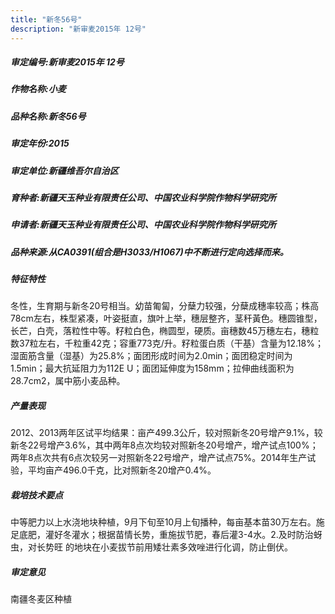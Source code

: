 ```yaml
---
title: "新冬56号"
description: "新审麦2015年 12号"
---
```

##### 审定编号:新审麦2015年 12号

##### 作物名称:小麦

##### 品种名称:新冬56号

##### 审定年份:2015

##### 审定单位:新疆维吾尔自治区

##### 育种者:新疆天玉种业有限责任公司、中国农业科学院作物科学研究所

##### 申请者:新疆天玉种业有限责任公司、中国农业科学院作物科学研究所

##### 品种来源:从CA0391(组合是H3033/H1067)中不断进行定向选择而来。

##### 特征特性
冬性，生育期与新冬20号相当。幼苗匍匐，分蘖力较强，分蘖成穗率较高；株高78cm左右，株型紧凑，叶姿挺直，旗叶上举，穗层整齐，茎秆黃色。穗圆锥型，长芒，白壳，落粒性中等。籽粒白色，椭圆型，硬质。亩穗数45万穗左右，穗粒数37粒左右，千粒重42克；容重773克/升。籽粒蛋白质（干基）含量为12.18%；湿面筋含量（湿基）为25.8%；面团形成时间为2.0min；面团稳定时间为1.5min；最大抗延阻力为112E U；面团延伸度为158mm；拉伸曲线面积为28.7cm2，属中筋小麦品种。

##### 产量表现
2012、2013两年区试平均结果：亩产499.3公斤，较对照新冬20号增产9.1%，较新冬22号增产3.6%，其中两年8点次均较对照新冬20号增产，增产试点100%；两年8点次共有6点次较另一对照新冬22号增产，增产试点75%。2014年生产试验，平均亩产496.0千克，比对照新冬20增产0.4%。

##### 栽培技术要点
中等肥力以上水浇地块种植，9月下旬至10月上旬播种，每亩基本苗30万左右。施足底肥，灌好冬灌水；根据苗情长势，重施拔节肥，春后灌3-4水。2.及时防治蚜虫，对长势旺
的地块在小麦拔节前用矮壮素多效唑进行化调，防止倒伏。

##### 审定意见
南疆冬麦区种植
